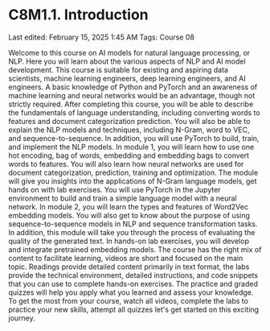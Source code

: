 # C8M1.1. Introduction

Last edited: February 15, 2025 1:45 AM
Tags: Course 08

Welcome to this course on AI models for natural language processing, or NLP. Here you will learn about the various aspects of NLP and AI model development. This course is suitable for existing and aspiring data scientists, machine learning engineers, deep learning engineers, and AI engineers. A basic knowledge of Python and PyTorch and an awareness of machine learning and neural networks would be an advantage, though not strictly required. After completing this course, you will be able to describe the fundamentals of language understanding, including converting words to features and document categorization prediction. You will also be able to explain the NLP models and techniques, including N-Gram, word to VEC, and sequence-to-sequence. In addition, you will use PyTorch to build, train, and implement the NLP models. In module 1, you will learn how to use one hot encoding, bag of words, embedding and embedding bags to convert words to features. You will also learn how neural networks are used for document categorization, prediction, training and optimization. The module will give you insights into the applications of N-Gram language models, get hands on with lab exercises. You will use PyTorch in the Jupyter environment to build and train a simple language model with a neural network. In module 2, you will learn the types and features of Word2Vec embedding models. You will also get to know about the purpose of using sequence-to-sequence models in NLP and sequence transformation tasks. In addition, this module will take you through the process of evaluating the quality of the generated text. In hands-on lab exercises, you will develop and integrate pretrained embedding models. The course has the right mix of content to facilitate learning, videos are short and focused on the main topic. Readings provide detailed content primarily in text format, the labs provide the technical environment, detailed instructions, and code snippets that you can use to complete hands-on exercises. The practice and graded quizzes will help you apply what you learned and assess your knowledge. To get the most from your course, watch all videos, complete the labs to practice your new skills, attempt all quizzes let's get started on this exciting journey.